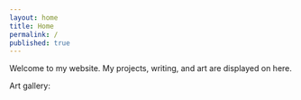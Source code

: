 ```yaml
---
layout: home
title: Home
permalink: /
published: true
---
```


Welcome to my website. My projects, writing, and art are displayed on here. 

Art gallery: 
